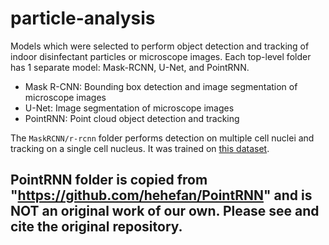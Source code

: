 # particle-analysis

Models which were selected to perform object detection and tracking of indoor disinfectant particles or microscope images.
Each top-level folder has 1 separate model: Mask-RCNN, U-Net, and PointRNN. 

- Mask R-CNN: Bounding box detection and image segmentation of microscope images
- U-Net: Image segmentation of microscope images
- PointRNN: Point cloud object detection and tracking

The `MaskRCNN/r-rcnn` folder performs detection on multiple cell nuclei and tracking on a single cell nucleus.
It was trained on [this dataset](https://www.kaggle.com/c/data-science-bowl-2018/data).

## PointRNN folder is copied from "https://github.com/hehefan/PointRNN" and is NOT an original work of our own. Please see and cite the original repository. 

